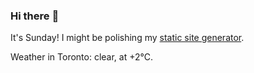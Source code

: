 ### Hi there :wave:

It's Sunday! I might be polishing my [static site generator](https://github.com/bewuethr/pandoc-bash-blog).

Weather in Toronto: clear, at +2°C.
